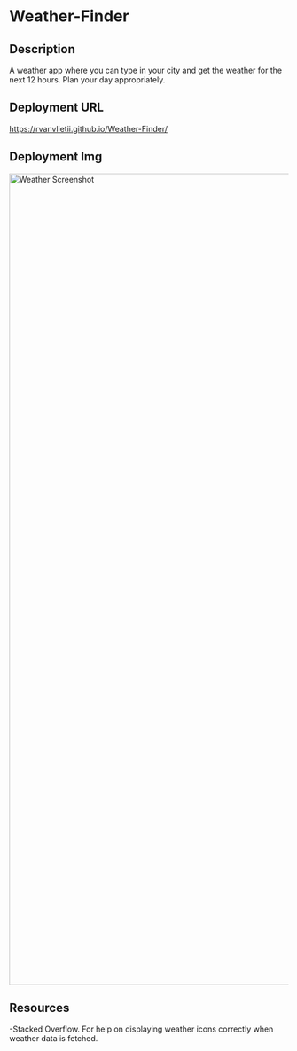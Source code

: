 # Weather-Finder

## Description 
A weather app where you can type in your city and get the weather for the next 12 hours. Plan your day appropriately. 

## Deployment URL
https://rvanvlietii.github.io/Weather-Finder/

## Deployment Img
<img width="1465" alt="Weather Screenshot" src="https://github.com/RVanVlietII/Weather-Finder/assets/129308007/9000e152-2323-4166-916c-a9e4db7b57ee">


## Resources
-Stacked Overflow. For help on displaying weather icons correctly when weather data is fetched. 
